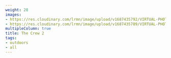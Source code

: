 ```yaml
---
weight: 28
images:
- https://res.cloudinary.com/lrmn/image/upload/v1687435792/VIRTUAL-PHOTOGRAPHY/thecrew/thecrew3_pkz3er.jpg
- https://res.cloudinary.com/lrmn/image/upload/v1687435789/VIRTUAL-PHOTOGRAPHY/thecrew/Pic_20210702_104834_3840x2160_wqdnzc.jpg
multipleColumn: true
title: The Crew 2
tags:
- outdoors
- all
---
```

